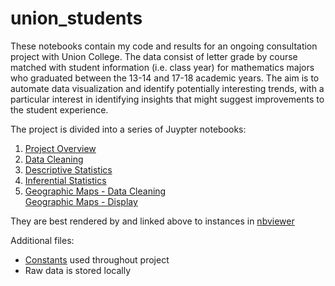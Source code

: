 # union_students
These notebooks contain my code and results for an ongoing consultation project with Union College. The data consist of letter
grade by course matched with student information (i.e. class year) for mathematics majors who graduated between the 13-14 and 17-18
academic years. The aim is to automate data visualization and identify potentially interesting trends, with a particular interest
in identifying insights that might suggest improvements to the student experience.

The project is divided into a series of Juypter notebooks:
1. [Project Overview](http://nbviewer.jupyter.org/github/pmgasper/union_students/blob/master/nb01_overview.ipynb)
2. [Data Cleaning](http://nbviewer.jupyter.org/github/pmgasper/union_students/blob/master/nb02_cleaning.ipynb)
3. [Descriptive Statistics](http://nbviewer.jupyter.org/github/pmgasper/union_students/blob/master/nb03_descriptive_stats.ipynb)
4. [Inferential Statistics](http://nbviewer.jupyter.org/github/pmgasper/union_students/blob/master/nb04_hypothesis_testing.ipynb)
5. [Geographic Maps - Data Cleaning](http://nbviewer.jupyter.org/github/pmgasper/union_students/blob/master/nb05a_map_data.ipynb)<br>
   [Geographic Maps - Display](http://nbviewer.jupyter.org/github/pmgasper/union_students/blob/master/nb05b_map_display.ipynb)

They are best rendered by and linked above to instances in [nbviewer](http://nbviewer.jupyter.org/)

Additional files:
* [Constants](union_constants.py) used throughout project 
* Raw data is stored locally
